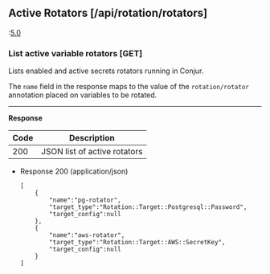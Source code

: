 ## Active Rotators [/api/rotation/rotators]

:[5.0](partials/min_version_5.0.md)

### List active variable rotators [GET]

Lists enabled and active secrets rotators running in Conjur.

The `name` field in the response maps to the value of the
`rotation/rotator` annotation placed on variables to be rotated.

---

**Response**

|Code|Description|
|----|-----------|
|200|JSON list of active rotators|

+ Response 200 (application/json)

    ```
    [
        {
            "name":"pg-rotator",
            "target_type":"Rotation::Target::Postgresql::Password",
            "target_config":null
        },
        {
            "name":"aws-rotator",
            "target_type":"Rotation::Target::AWS::SecretKey",
            "target_config":null
        }
    ]
    ```
